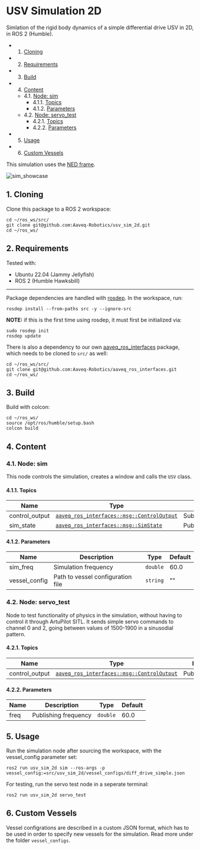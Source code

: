 # USV Simulation 2D

Simlation of the rigid body dynamics of a simple differential drive USV in 2D, in ROS 2 (Humble).

<!-- vscode-markdown-toc -->
* 1. [Cloning](#Cloning)
* 2. [Requirements](#Requirements)
* 3. [Build](#Build)
* 4. [Content](#Content)
	* 4.1. [Node: sim](#Node:sim)
		* 4.1.1. [Topics](#Topics)
		* 4.1.2. [Parameters](#Parameters)
	* 4.2. [Node: servo_test](#Node:servo_test)
		* 4.2.1. [Topics](#Topics-1)
		* 4.2.2. [Parameters](#Parameters-1)
* 5. [Usage](#Usage)
* 6. [Custom Vessels](#CustomVessels)

<!-- vscode-markdown-toc-config
	numbering=true
	autoSave=true
	/vscode-markdown-toc-config -->
<!-- /vscode-markdown-toc -->


This simulation uses the [NED frame](https://docs.advancednavigation.com/boreas-d/NedCoordSystem.htm).

![sim_showcase](images/sim_showcase.gif)
##  1. <a name='Cloning'></a>Cloning

Clone this package to a ROS 2 workspace:
```
cd ~/ros_ws/src/
git clone git@github.com:Aaveq-Robotics/usv_sim_2d.git
cd ~/ros_ws/
```

##  2. <a name='Requirements'></a>Requirements
Tested with:
- Ubuntu 22.04 (Jammy Jellyfish)
- ROS 2 (Humble Hawksbill)

---

Package dependencies are handled with [rosdep](https://docs.ros.org/en/foxy/Tutorials/Intermediate/Rosdep.html). In the workspace, run:

```
rosdep install --from-paths src -y --ignore-src
```

**NOTE:** if this is the first time using rosdep, it must first be initialized via:
```
sudo rosdep init
rosdep update
```

There is also a dependency to our own [aaveq_ros_interfaces](https://github.com/Aaveq-Robotics/aaveq_ros_interfaces) package, which needs to be cloned to `src/` as well:
```
cd ~/ros_ws/src/
git clone git@github.com:Aaveq-Robotics/aaveq_ros_interfaces.git
cd ~/ros_ws/
```

##  3. <a name='Build'></a>Build

Build with colcon:
```
cd ~/ros_ws/
source /opt/ros/humble/setup.bash
colcon build
```

##  4. <a name='Content'></a>Content

###  4.1. <a name='Node:sim'></a>Node: sim
This node controls the simulation, creates a window and calls the `USV` class.
####  4.1.1. <a name='Topics'></a>Topics

| Name      |Type   | I/O   |
| ---       | ---   | ---   |
| control_output | [`aaveq_ros_interfaces::msg::ControlOutput`](https://github.com/Aaveq-Robotics/aaveq_ros_interfaces/blob/main/msg/ControlOutput.msg) | Subscriber |
| sim_state | [`aaveq_ros_interfaces::msg::SimState`](https://github.com/Aaveq-Robotics/aaveq_ros_interfaces/blob/main/msg/SimState.msg) | Publisher |

####  4.1.2. <a name='Parameters'></a>Parameters
| Name      	| Description   					|Type   	| Default	|
| ---       	| ---   							| ---   	| ---		|
| sim_freq 		| Simulation frequency 				| `double` 	| 60.0		|
| vessel_config | Path to vessel configuration file	| `string` 	| ""		|

###  4.2. <a name='Node:servo_test'></a>Node: servo_test
Node to test functionality of physics in the simulation, without having to control it through ArtuPilot SITL. It sends simple servo commands to channel 0 and 2, going between values of 1500-1900 in a sinusodial pattern.

####  4.2.1. <a name='Topics-1'></a>Topics

| Name      |Type   | I/O   |
| ---       | ---   | ---   |
| control_output | [`aaveq_ros_interfaces::msg::ControlOutput`](https://github.com/Aaveq-Robotics/aaveq_ros_interfaces/blob/main/msg/ControlOutput.msg) | Publisher |


####  4.2.2. <a name='Parameters-1'></a>Parameters
| Name  | Description   		|Type   	| Default	|
| ---   | ---   				| ---   	| ---		|
| freq	| Publishing frequency 	| `double` 	| 60.0		|



##  5. <a name='Usage'></a>Usage

Run the simulation node after sourcing the workspace, with the vessel_config parameter set:
```
ros2 run usv_sim_2d sim --ros-args -p vessel_config:=src/usv_sim_2d/vessel_configs/diff_drive_simple.json
```

For testing, run the servo test node in a seperate terminal:
```
ros2 run usv_sim_2d servo_test
```

##  6. <a name='CustomVessels'></a>Custom Vessels

Vessel configrations are described in a custom JSON format, which has to be used in order to specify new vessels for the simulation. Read more under the folder `vessel_configs`.



